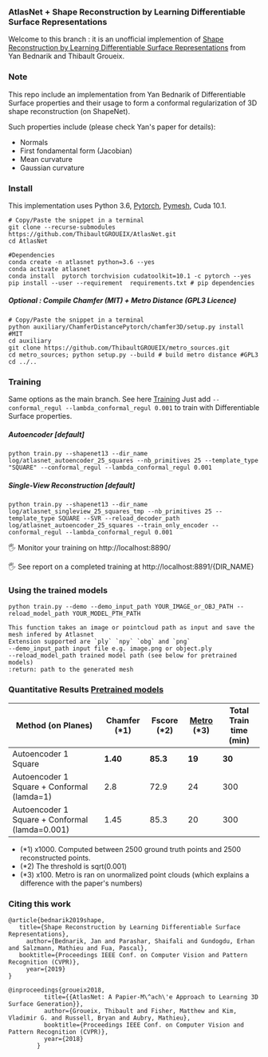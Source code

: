 ### AtlasNet + Shape Reconstruction by Learning Differentiable Surface Representations

Welcome to this branch : it is an unofficial implemention of [Shape Reconstruction by Learning Differentiable Surface Representations](https://arxiv.org/abs/1911.11227) from Yan Bednarik and Thibault Groueix.



### Note

This repo include an implementation from Yan Bednarik of Differentiable Surface properties and their usage to form a conformal regularization of 3D shape reconstruction (on ShapeNet).

Such properties include (please check Yan's paper for details):

* Normals 
* First fondamental form (Jacobian)
* Mean curvature
* Gaussian curvature

### Install

This implementation uses Python 3.6, [Pytorch](http://pytorch.org/), [Pymesh](https://github.com/PyMesh/PyMesh), Cuda 10.1. 
```shell
# Copy/Paste the snippet in a terminal
git clone --recurse-submodules https://github.com/ThibaultGROUEIX/AtlasNet.git
cd AtlasNet 

#Dependencies
conda create -n atlasnet python=3.6 --yes
conda activate atlasnet
conda install  pytorch torchvision cudatoolkit=10.1 -c pytorch --yes
pip install --user --requirement  requirements.txt # pip dependencies
```



##### Optional : Compile Chamfer (MIT) + Metro Distance (GPL3 Licence)
```shell
# Copy/Paste the snippet in a terminal
python auxiliary/ChamferDistancePytorch/chamfer3D/setup.py install #MIT
cd auxiliary
git clone https://github.com/ThibaultGROUEIX/metro_sources.git
cd metro_sources; python setup.py --build # build metro distance #GPL3
cd ../..
```



### Training

Same options as the main branch. See here [Training](./doc/training.md)   Just add `--conformal_regul --lambda_conformal_regul 0.001` to train with Differentiable Surface properties. 

##### Autoencoder [default]


```shell
python train.py --shapenet13 --dir_name log/atlasnet_autoencoder_25_squares --nb_primitives 25 --template_type "SQUARE" --conformal_regul --lambda_conformal_regul 0.001
```

##### Single-View Reconstruction [default]

```shell
python train.py --shapenet13 --dir_name log/atlasnet_singleview_25_squares_tmp --nb_primitives 25 --template_type SQUARE --SVR --reload_decoder_path log/atlasnet_autoencoder_25_squares --train_only_encoder --conformal_regul --lambda_conformal_regul 0.001
```

:raised_hand_with_fingers_splayed: Monitor your training on http://localhost:8890/

:raised_hand_with_fingers_splayed: See report on a completed training at http://localhost:8891/{DIR_NAME}



### Using the trained models

```python train.py --demo --demo_input_path YOUR_IMAGE_or_OBJ_PATH --reload_model_path YOUR_MODEL_PTH_PATH ```

```
This function takes an image or pointcloud path as input and save the mesh infered by Atlasnet
Extension supported are `ply` `npy` `obg` and `png`
--demo_input_path input file e.g. image.png or object.ply 
--reload_model_path trained model path (see below for pretrained models) 
:return: path to the generated mesh
```



### Quantitative Results [Pretrained models](https://drive.google.com/a/polytechnique.org/uc?id=1mlA57o7n7CK9u8RpYS_RekTQN7RTNjhl&export=download)


| Method (on Planes) | Chamfer (*1) | Fscore (*2) | [Metro](https://github.com/ThibaultGROUEIX/AtlasNet/issues/34) (*3) | Total Train time (min) |
| ---------------------- | ---- | ----   | ----- |-------     |
| Autoencoder 1 Square | **1.40** | **85.3** | **19** | **30** |
| Autoencoder 1 Square + Conformal (lamda=1) | 2.8 | 72.9 | 24 | 300 |
| Autoencoder 1 Square + Conformal (lamda=0.001) | 1.45 | 85.3 | 20 | 300 |

  * (*1) x1000. Computed between 2500 ground truth points and 2500 reconstructed points. 
  * (*2) The threshold is sqrt(0.001)
  * (*3) x100. Metro is ran on unormalized point clouds (which explains a difference with the paper's numbers) 



### Citing this work

```
@article{bednarik2019shape,
   title={Shape Reconstruction by Learning Differentiable Surface Representations},
 	 author={Bednarik, Jan and Parashar, Shaifali and Gundogdu, Erhan and Salzmann, Mathieu and Fua, Pascal},
   booktitle={Proceedings IEEE Conf. on Computer Vision and Pattern Recognition (CVPR)},
 	 year={2019}
}
```

```
@inproceedings{groueix2018,
          title={{AtlasNet: A Papier-M\^ach\'e Approach to Learning 3D Surface Generation}},
          author={Groueix, Thibault and Fisher, Matthew and Kim, Vladimir G. and Russell, Bryan and Aubry, Mathieu},
          booktitle={Proceedings IEEE Conf. on Computer Vision and Pattern Recognition (CVPR)},
          year={2018}
        }
```
